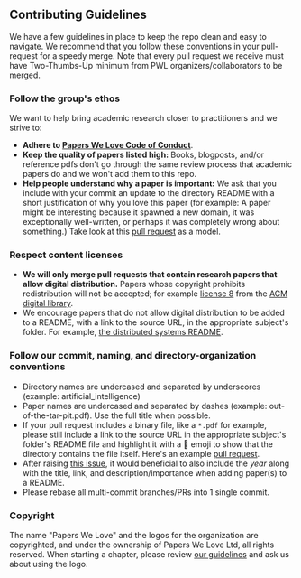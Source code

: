 ## Contributing Guidelines

We have a few guidelines in place to keep the repo clean and easy to navigate. We recommend that you follow these conventions in your pull-request for a speedy merge. Note that every pull request we receive must have Two-Thumbs-Up minimum from PWL organizers/collaborators to be merged.

### Follow the group's ethos

We want to help bring academic research closer to practitioners and we strive to:
* **Adhere to [Papers We Love Code of Conduct](https://github.com/papers-we-love/papers-we-love/blob/master/CODE_OF_CONDUCT.md)**.
* **Keep the quality of papers listed high:** Books, blogposts, and/or reference pdfs don't go through the same review process that academic papers do and we won't add them to this repo.
* **Help people understand why a paper is important:** We ask that you include with your commit an update to the directory README with a short justification of why you love this paper (for example: A paper might be interesting because it spawned a new domain, it was exceptionally well-written, or perhaps it was completely wrong about something.) Take look at this [pull request](https://github.com/papers-we-love/papers-we-love/pull/282/files) as a model.

### Respect content licenses

* **We will only merge pull requests that contain research papers that allow digital distribution.** Papers whose copyright prohibits redistribution will not be accepted; for example [license 8](http://www.acm.org/publications/policies/copyright-policy-v8/) from the [ACM digital library](http://www.acm.org/publications/policies/copyright_policy).
* We encourage papers that do not allow digital distribution to be added to a README, with a link to the source URL, in the appropriate subject's folder. For example, [the distributed systems README](https://github.com/papers-we-love/papers-we-love/blob/master/distributed_systems/README.md).

### Follow our commit, naming, and directory-organization conventions

* Directory names are undercased and separated by underscores (example: artificial_intelligence)
* Paper names are undercased and separated by dashes (example: out-of-the-tar-pit.pdf). Use the full title when possible.
* If your pull request includes a binary file, like a `*.pdf` for example, please still include a link to the source URL in the appropriate subject's folder's README file and highlight it with a :scroll: emoji to show that the directory contains the file itself. Here's an example [pull request](https://github.com/papers-we-love/papers-we-love/pull/366/files).
* After raising [this issue](https://github.com/papers-we-love/papers-we-love/issues/290), it would beneficial to also include the *year* along with the title, link, and description/importance when adding paper(s) to a README.
* Please rebase all multi-commit branches/PRs into 1 single commit.

### Copyright

The name "Papers We Love" and the logos for the organization are copyrighted, and under the ownership of Papers We Love Ltd, all rights reserved. When starting a chapter, please review [our guidelines](https://github.com/papers-we-love/papers-we-love/wiki/Creating-a-PWL-chapter) and ask us about using the logo.
